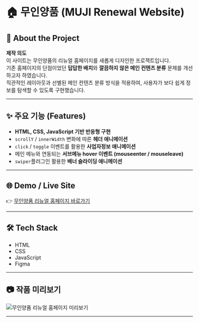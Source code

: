 # 🏠 무인양품 (MUJI Renewal Website)

## 📌 About the Project
**제작 의도**  
이 사이트는 무인양품의 리뉴얼 홈페이지를 새롭게 디자인한 프로젝트입니다.  
기존 홈페이지의 단점이었던 **답답한 배치**와 **깔끔하지 않은 메인 컨텐츠 분류** 문제를 개선하고자 하였습니다.  
직관적인 레이아웃과 선별된 메인 컨텐츠 분류 방식을 적용하여, 사용자가 보다 쉽게 정보를 탐색할 수 있도록 구현했습니다.

---

## ✨ 주요 기능 (Features)
- **HTML, CSS, JavaScript 기반 반응형 구현**  
- `scrollY` / `innerWidth` 변화에 따른 **헤더 애니메이션**  
- `click` / `toggle` 이벤트를 활용한 **사업자정보 애니메이션**  
- 메인 메뉴와 연동되는 **서브메뉴 hover 이벤트 (mouseenter / mouseleave)**
- `swiper`플러그인 활용한 **배너 슬라이딩 애니메이션**

---

## 🌐 Demo / Live Site
👉 [무인양품 리뉴얼 홈페이지 바로가기](https://leehyejin0821.github.io/muji/)

---

## 🛠 Tech Stack
- HTML  
- CSS  
- JavaScript  
- Figma  

---

## 📷 작품 미리보기
![무인양품 리뉴얼 홈페이지 미리보기](./photo/muji_webpage.png)

---






